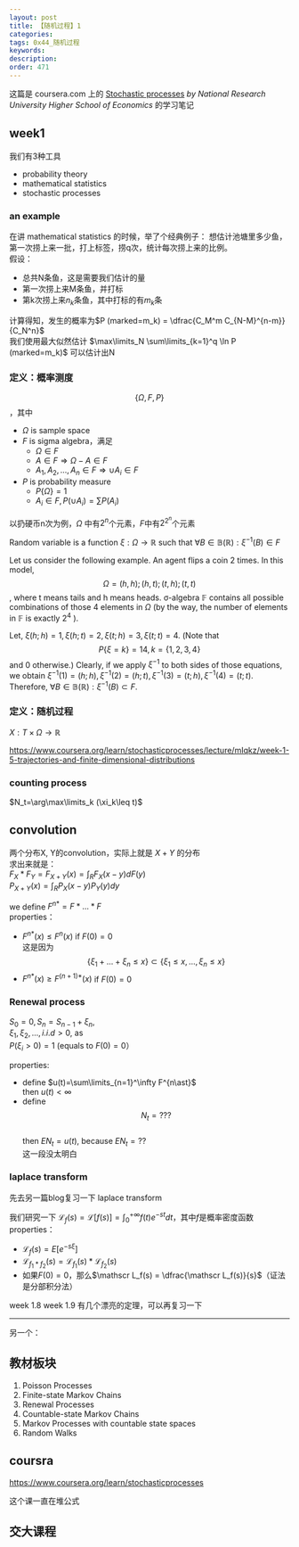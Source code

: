 ```yaml
---
layout: post
title: 【随机过程】1
categories:
tags: 0x44_随机过程
keywords:
description:
order: 471
---
```


这篇是 coursera.com 上的 [Stochastic processes](https://www.coursera.org/learn/stochasticprocesses) *by National Research University Higher School of Economics* 的学习笔记

## week1
我们有3种工具
- probability theory
- mathematical statistics
- stochastic processes

### an example
在讲 mathematical statistics 的时候，举了个经典例子：
想估计池塘里多少鱼，第一次捞上来一批，打上标签，捞q次，统计每次捞上来的比例。  
假设：
- 总共N条鱼，这是需要我们估计的量
- 第一次捞上来M条鱼，并打标
- 第k次捞上来$n_k$条鱼，其中打标的有$m_k$条

计算得知，发生的概率为$P (marked=m_k) = \dfrac{C_M^m C_{N-M}^{n-m}}{C_N^n}$  
我们使用最大似然估计 $\max\limits_N \sum\limits_{k=1}^q \ln P (marked=m_k)$ 可以估计出N

### 定义：概率测度
$$\{ \Omega,F,P \}$$ ，其中
- $\Omega$ is sample space
- $F$ is sigma algebra，满足
    - $\Omega\in F$
    - $A\in F\Longrightarrow \Omega - A \in F$
    - $A_1,A_2,...,A_n \in F \Longrightarrow \cup A_i \in F$
- $P$ is probability measure
    - $P\{ \Omega \}=1$
    - $A_i \in F,P(\cup A_i)=\sum P(A_i)$



以扔硬币n次为例，$\Omega$ 中有$2^n$个元素，$F$中有$2^{2^n}$个元素  





Random variable is a function $\xi: \Omega \to \mathbb R$ such that $\forall B \in \mathbb {B(R)}:\xi^{-1}(B) \in F$  

Let us consider the following example. An agent flips a coin 2 times. In this model, $$\Omega={(h,h);(h,t);(t,h);(t,t)}$$, where t means tails and h means heads. σ-algebra $\mathbb F$ contains all possible combinations of those 4 elements in $\Omega$ (by the way, the number of elements in $\mathbb F$ is exactly $2^4$ ).  

Let, $\xi(h;h)=1, \xi(h;t)=2, \xi(t;h)=3, \xi(t;t)=4$. (Note that $$P\{\xi=k\}=14,k=\{1,2,3,4\}$$ and 0 otherwise.) Clearly, if we apply $\xi^{-1}$ to both sides of those equations, we obtain $\xi^{-1}(1)=(h;h), \xi^{-1}(2)=(h;t), \xi^{-1}(3)=(t;h), \xi^{-1}(4)=(t;t)$. Therefore, $\forall B \in \mathbb {B(R)}: \xi^{-1}(B) \subset F$.

### 定义：随机过程
$X:T\times \Omega \to \mathbb R$

https://www.coursera.org/learn/stochasticprocesses/lecture/mIqkz/week-1-5-trajectories-and-finite-dimensional-distributions



### counting process
$N_t=\arg\max\limits_k (\xi_k\leq t)$

## convolution
两个分布X, Y的convolution，实际上就是 $X+Y$ 的分布  
求出来就是：  
$F_X \ast F_Y = F_{X+Y}(x) = \int_R F_X(x-y)dF(y)$  
$P_{X+Y}(x)=\int_R P_X(x-y)P_Y(y)dy$


we define $F^{n\ast}=F\ast ...\ast F$  
properties：  
- $F^{n\ast}(x)\leq F^n(x)$ if $F(0)=0$  
这是因为 $$\{\xi_1+...+\xi_n\leq x\}\subset\{\xi_1\leq x,...,\xi_n\leq x\}$$
- $F^{n\ast}(x) \geq F^{(n+1)\ast}(x)$ if $F(0)=0$  


### Renewal process
$S_0=0,S_n=S_{n-1}+\xi_n,$  
$\xi_1,\xi_2,...,i.i.d>0$, as  
$P(\xi_i>0)=1$ (equals to $F(0)=0$）

properties:
- define $u(t)=\sum\limits_{n=1}^\infty F^{n\ast}$  
then $u(t)<\infty$
- define $$N_t = ???$$  
then $EN_t=u(t)$, because $EN_t=??$  
这一段没太明白

### laplace transform
先去另一篇blog复习一下 laplace transform  

我们研究一下 $\mathscr L_f(s) = \mathscr L[f(s)]=\int_0^{+\infty}f(t)e^{-st}dt$，其中$f$是概率密度函数  
properties：
- $\mathscr L_f(s) = E[e^{-s\xi}]$
- $\mathscr L_{f_1\ast f_2}(s) = \mathscr L_{f_1}(s) \ast \mathscr L_{f_2}(s)$
- 如果$F(0)=0$，那么$\mathscr L_f(s) = \dfrac{\mathscr L_f(s)}{s}$（证法是分部积分法）


week 1.8 week 1.9 有几个漂亮的定理，可以再复习一下


--------------------

另一个：


## 教材板块

1. Poisson Processes
2. Finite-state Markov Chains
3. Renewal Processes
4. Countable-state Markov Chains
5. Markov Processes with countable state spaces
6. Random Walks


## coursra

https://www.coursera.org/learn/stochasticprocesses

这个课一直在堆公式

## 交大课程
